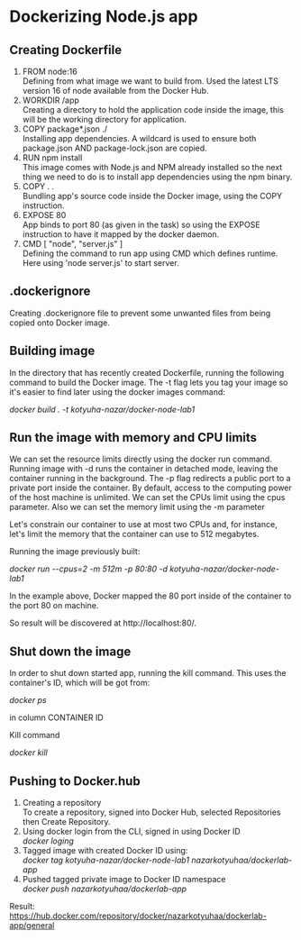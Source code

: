 # Dockerizing Node.js app

## Creating Dockerfile

1. FROM node:16 \
Defining from what image we want to build from. Used the latest LTS version 16 of node available from the Docker Hub.
2. WORKDIR /app \
Creating a directory to hold the application code inside the image, this will be the working directory for application.
3. COPY package*.json ./ \
Installing app dependencies. A wildcard is used to ensure both package.json AND package-lock.json are copied.
4. RUN npm install \
This image comes with Node.js and NPM already installed so the next thing we need to do is to install app dependencies using the npm binary.
5. COPY . . \
Bundling app's source code inside the Docker image, using the COPY instruction.
6. EXPOSE 80 \
App binds to port 80 (as given in the task) so using the EXPOSE instruction to have it mapped by the docker daemon.
7. CMD [ "node", "server.js" ] \
Defining the command to run app using CMD which defines runtime. Here using 'node server.js' to start server.


## .dockerignore

Creating .dockerignore file to prevent some unwanted files from being copied onto Docker image.


## Building image

In the directory that has recently created Dockerfile, running the following command to build the Docker image. The -t flag lets you tag your image so it's easier to find later using the docker images command:

*docker build . -t kotyuha-nazar/docker-node-lab1*

## Run the image with memory and CPU limits

We can set the resource limits directly using the docker run command. Running image with -d runs the container in detached mode, leaving the container running in the background. The -p flag redirects a public port to a private port inside the container. By default, access to the computing power of the host machine is unlimited. We can set the CPUs limit using the cpus parameter. Also we can set the memory limit using the -m parameter 

Let's constrain our container to use at most two CPUs and, for instance, let's limit the memory that the container can use to 512 megabytes. 

Running the image previously built:

*docker run --cpus=2 -m 512m -p 80:80 -d kotyuha-nazar/docker-node-lab1*

In the example above, Docker mapped the 80 port inside of the container to the port 80 on machine.

So result will be discovered at http://localhost:80/.

## Shut down the image 

In order to shut down started app, running the kill command. This uses the container's ID, which will be got from:

*docker ps*

in column CONTAINER ID

Kill command 

*docker kill <CONTAINER ID>*


## Pushing to Docker.hub

1. Creating a repository \
To create a repository, signed into Docker Hub, selected Repositories then Create Repository.
2. Using docker login from the CLI, signed in using Docker ID \
*docker loging*
3. Tagged image with created Docker ID using: \
*docker tag kotyuha-nazar/docker-node-lab1 nazarkotyuhaa/dockerlab-app* 
4. Pushed tagged private image to Docker ID namespace \
*docker push nazarkotyuhaa/dockerlab-app*

Result: 
https://hub.docker.com/repository/docker/nazarkotyuhaa/dockerlab-app/general